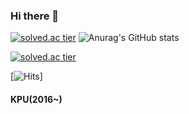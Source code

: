 ### Hi there 👋
[![solved.ac tier](http://mazassumnida.wtf/api/v2/generate_badge?boj=sb9338)](https://solved.ac/sb9338)
![Anurag's GitHub stats](https://github-readme-stats.vercel.app/api?username=simbean&show_icons=true&theme=highcontrast)

[![solved.ac tier](http://mazassumnida.wtf/api/mini/generate_badge?boj=sb9338)](https://solved.ac/sb9338)

[![Hits](https://hits.seeyoufarm.com/api/count/incr/badge.svg?url=https%3A%2F%2Fgithub.com%2Fsimbean&count_bg=%2379C83D&title_bg=%23555555&icon=&icon_color=%23E7E7E7&title=hits&edge_flat=false)]
#### KPU(2016~)
<!--
**simbean/Simbean** is a ✨ _special_ ✨ repository because its `README.md` (this file) appears on your GitHub profile.

Here are some ideas to get you started:

- 🔭 I’m currently working on ...
- 🌱 I’m currently learning ...
- 👯 I’m looking to collaborate on ...
- 🤔 I’m looking for help with ...
- 💬 Ask me about ...
- 📫 How to reach me: ...
- 😄 Pronouns: ...
- ⚡ Fun fact: ...
-->
